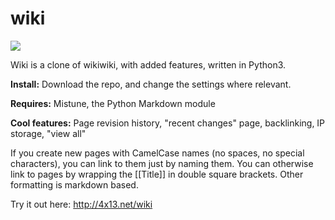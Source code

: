 # wiki
![](http://4x13.net/icons/wiki.png)

Wiki is a clone of wikiwiki, with added features, written in Python3. 

**Install:** Download the repo, and change the settings where relevant. 

**Requires:** Mistune, the Python Markdown module

**Cool features:** Page revision history, "recent changes" page, backlinking, IP storage, "view all" 

If you create new pages with CamelCase names (no spaces, no special characters), you can link to them just by naming them.
You can otherwise link to pages by wrapping the [[Title]] in double square brackets. Other formatting is markdown based.

Try it out here: http://4x13.net/wiki
